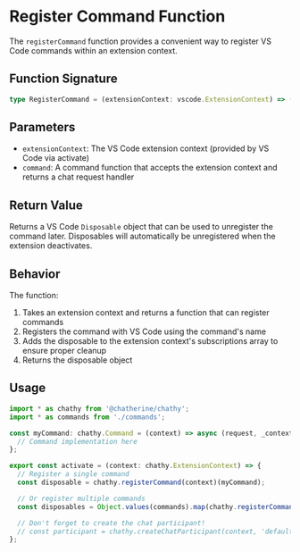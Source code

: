 # Register Command Function

The `registerCommand` function provides a convenient way to register VS Code commands within an extension context.

## Function Signature

```typescript
type RegisterCommand = (extensionContext: vscode.ExtensionContext) => (command: Command) => vscode.Disposable;
```

## Parameters

- `extensionContext`: The VS Code extension context (provided by VS Code via activate)
- `command`: A command function that accepts the extension context and returns a chat request handler

## Return Value

Returns a VS Code `Disposable` object that can be used to unregister the command later. Disposables will automatically be unregistered when the extension deactivates.

## Behavior

The function:

1. Takes an extension context and returns a function that can register commands
2. Registers the command with VS Code using the command's name
3. Adds the disposable to the extension context's subscriptions array to ensure proper cleanup
4. Returns the disposable object

## Usage

```typescript
import * as chathy from '@chatherine/chathy';
import * as commands from './commands';

const myCommand: chathy.Command = (context) => async (request, _context, stream, token) => {
  // Command implementation here
};

export const activate = (context: chathy.ExtensionContext) => {
  // Register a single command
  const disposable = chathy.registerCommand(context)(myCommand);

  // Or register multiple commands
  const disposables = Object.values(commands).map(chathy.registerCommand(context));

  // Don't forget to create the chat participant!
  // const participant = chathy.createChatParticipant(context, 'defaultCommand');
};
```
